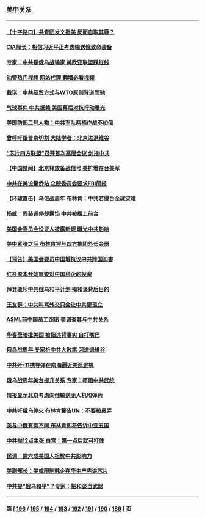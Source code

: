 ### 美中关系
---
#### [【十字路口】共青团发文批美 反而自取其辱？](../../pages/nf1412576/n13938143.md?02270045) 
#### [CIA局长：相信习近平正考虑输送俄致命装备](../../pages/nf1412576/n13938427.md?02270045) 
#### [专家：中共是俄乌战输家 美欧亚联盟踩红线](../../pages/nf1412576/n13937688.md?02270045) 
#### [油管热门视频 网站代理 翻墙必看视频](http://138.2.39.72:81/youtube.html?epic-marker?02270045)
#### [戴琪：中共经贸方式与WTO原则背道而驰](../../pages/nf1412576/n13938289.md?02270045) 
#### [气球事件 中共抵赖 美国幕后对抗行动曝光](../../pages/nf1412576/n13938261.md?02270045) 
#### [美国防部二号人物：中共军队两栖作战不如俄](../../pages/nf1412576/n13938262.md?02270045) 
#### [曾呼吁跟普京切割 大陆学者：北京进退维谷](../../pages/nf1412576/n13938226.md?02270045) 
#### [“芯片四方联盟”召开首次高层会议 剑指中共](../../pages/nf1412576/n13938194.md?02270045) 
#### [【中国禁闻】北京释放备战信号 美扩增在台美军](../../pages/nf1412576/n13937606.md?02270045) 
#### [中共在美设警侨站 众院委员会要求FBI简报](../../pages/nf1412576/n13938015.md?02270045) 
#### [【环球直击】乌俄战周年 布林肯：中共若侵台全球灾难](../../pages/nf1412576/n13937530.md?02270045) 
#### [杨威：假装调停却露馅 中共被摆上前台](../../pages/nf1412576/n13937881.md?02270045) 
#### [美国会委员会设证人披露新规 曝光中共影响](../../pages/nf1412576/n13937815.md?02270045) 
#### [美中紧张之际 布林肯将与四方集团外长会晤](../../pages/nf1412576/n13937844.md?02270045) 
#### [【预告】美国会要员中国城抗议中共跨国迫害](../../pages/nf1412576/n13937774.md?02270045) 
#### [红杉资本开始审查对中国科企的投资](../../pages/nf1412576/n13937777.md?02270045) 
#### [拜登驳斥中共俄乌和平计划 揭和谈背后目的](../../pages/nf1412576/n13937683.md?02270045) 
#### [王友群：中共叫骂外交只会让中共更孤立](../../pages/nf1412576/n13936835.md?02270045) 
#### [ASML前中国员工窃密 美调查其与中共关系](../../pages/nf1412576/n13937721.md?02270045) 
#### [华春莹暗批美国 被指违背事实 自打嘴巴](../../pages/nf1412576/n13937325.md?02270045) 
#### [俄乌战周年 专家析中共大败笔 习进退维谷](../../pages/nf1412576/n13936661.md?02270045) 
#### [中共歼-11携导弹在南海逼近美巡逻机](../../pages/nf1412576/n13937641.md?02270045) 
#### [俄乌战周年美台提升关系 专家：吓阻中共武统](../../pages/nf1412576/n13937472.md?02270045) 
#### [情报显示北京考虑向俄输送无人机和弹药](../../pages/nf1412576/n13937615.md?02270045) 
#### [中共吁俄乌停火 布林肯警告UN：不要被愚弄](../../pages/nf1412576/n13937566.md?02270045) 
#### [美与中俄有何不同 布林肯即将告诉中亚五国](../../pages/nf1412576/n13937564.md?02270045) 
#### [中共抛12点主张 白宫：第一点后就可打住](../../pages/nf1412576/n13937465.md?02270045) 
#### [民调：逾六成美国人担忧中共影响力](../../pages/nf1412576/n13937091.md?02270045) 
#### [美副部长：美或限制韩企在华生产先进芯片](../../pages/nf1412576/n13937056.md?02270045) 
#### [中共提“俄乌和平”？专家：把和谈当武器](../../pages/nf1412576/n13935842.md?02270045) 

---
#### 第 [ [196](./196.md?02270045) / [195](./195.md?02270045) / [194](./194.md?02270045) / [193](./193.md?02270045) / [192](./192.md?02270045) / [191](./191.md?02270045) / [190](./190.md?02270045) / [189](./189.md?02270045) ] 页
